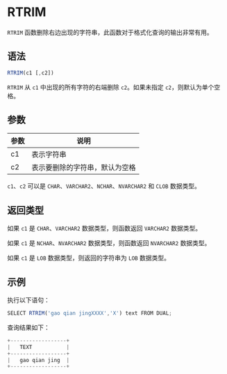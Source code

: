 RTRIM 
==========================



`RTRIM` 函数删除右边出现的字符串，此函数对于格式化查询的输出非常有用。

语法 
--------------

```javascript
RTRIM(c1 [,c2])
```



`RTRIM` 从 `c1` 中出现的所有字符的右端删除 `c2`。如果未指定 `c2`，则默认为单个空格。

参数 
--------------



| 参数 |       说明        |
|----|-----------------|
| c1 | 表示字符串           |
| c2 | 表示要删除的字符串，默认为空格 |



`c1`、`c2` 可以是 `CHAR`、`VARCHAR2`、`NCHAR`、`NVARCHAR2` 和 `CLOB` 数据类型。

返回类型 
----------------

如果 `c1` 是 `CHAR`、`VARCHAR2` 数据类型，则函数返回 `VARCHAR2` 数据类型。

如果 `c1` 是 `NCHAR`、`NVARCHAR2` 数据类型，则函数返回 `NVARCHAR2` 数据类型。

如果 `c1` 是 `LOB` 数据类型，则返回的字符串为 `LOB` 数据类型。

示例 
--------------

执行以下语句：

```javascript
SELECT RTRIM('gao qian jingXXXX','X') text FROM DUAL;
```



查询结果如下：

```javascript
+------------------+
|   TEXT           |
+------------------+
|   gao qian jing  |
+------------------+
```


